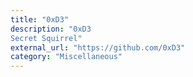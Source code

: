 ```yaml
---
title: "0xD3"
description: "0xD3
Secret Squirrel"
external_url: "https://github.com/0xD3"
category: "Miscellaneous"
---
```

